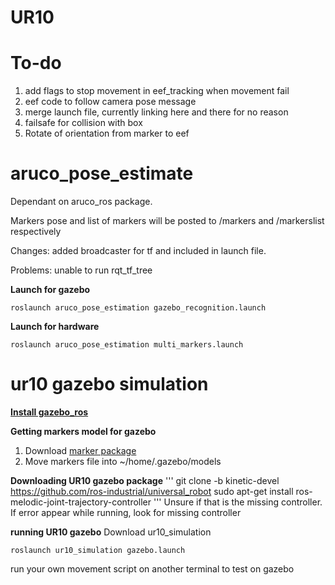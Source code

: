# UR10

# To-do
1. add flags to stop movement in eef_tracking when movement fail 
2. eef code to follow camera pose message
3. merge launch file, currently linking here and there for no reason
4. failsafe for collision with box
5. Rotate of orientation from marker to eef




# aruco_pose_estimate
Dependant on aruco_ros package.

Markers pose and list of markers will be posted to /markers and /markerslist respectively

Changes: added broadcaster for tf and included in launch file.

Problems: unable to run rqt_tf_tree

**Launch for gazebo**
```
roslaunch aruco_pose_estimation gazebo_recognition.launch
```

**Launch for hardware**

```
roslaunch aruco_pose_estimation multi_markers.launch
```

# ur10 gazebo simulation
**[Install gazebo_ros](http://gazebosim.org/tutorials?tut=ros_installing)**

**Getting markers model for gazebo**
1. Download [marker package](https://github.com/joselusl/aruco_gazebo)
2. Move markers file into ~/home/.gazebo/models


**Downloading UR10 gazebo package**
'''
git clone -b kinetic-devel https://github.com/ros-industrial/universal_robot
sudo apt-get install ros-melodic-joint-trajectory-controller
'''
Unsure if that is the missing controller. If error appear while running, look for missing controller

**running UR10 gazebo**
Download ur10_simulation

```
roslaunch ur10_simulation gazebo.launch 
```

run your own movement script on another terminal to test on gazebo
